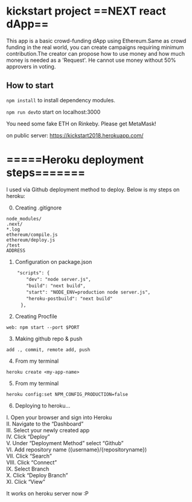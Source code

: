 # kickstart project ==NEXT react dApp==
This app is a basic crowd-funding dApp using Ethereum.Same as crowd funding in the real world, you can create campaigns requiring minimum contribution.The creator can propose how to use money and how much money is needed as a 'Request'. He cannot use money without 50% approvers in voting.

## How to start
`npm install` to install dependency modules.

`npm run dev`to start on localhost:3000
 
 You need some fake ETH on Rinkeby. Please get MetaMask!

on public server:
https://kickstart2018.herokuapp.com/ 

# =====Heroku deployment steps=======
I used via Github deployment method to deploy. Below is my steps on heroku:

0. Creating .gitignore
```
node_modules/  
.next/  
*.log  
ethereum/compile.js  
ethereum/deploy.js  
/test  
ADDRESS  
```

1.  Configuration on package.json
```
    "scripts": {
    　　"dev": "node server.js",
    　　"build": "next build",
    　　"start": "NODE_ENV=production node server.js",
    　　"heroku-postbuild": "next build"
 　　 },
```
2. Creating Procfile

`web: npm start --port $PORT`



3. Making github repo & push

`add ., commit, remote add, push`



4. From my terminal

`heroku create <my-app-name>`



5. From my terminal

`heroku config:set NPM_CONFIG_PRODUCTION=false`



6. Deploying to heroku...

I. Open your browser and sign into Heroku  
II. Navigate to the “Dashboard”  
III. Select your newly created app  
IV. Click “Deploy”  
V. Under “Deployment Method” select “Github”  
VI. Add repository name ({username}/{repositoryname})  
VII. Click “Search”  
VIII. Click “Connect”  
IX. Select Branch  
X. Click “Deploy Branch”  
XI. Click “View”   

It works on heroku server now :P


 
 
